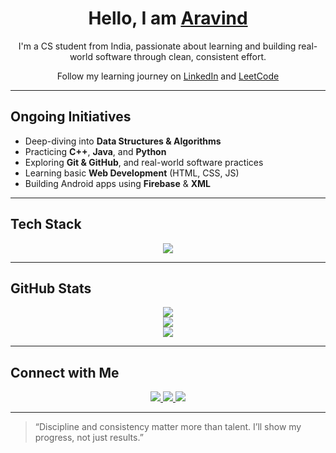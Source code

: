 <h1 align="center">Hello, I am <a href="https://www.linkedin.com/in/aravind-babu-indrapally-633373326" target="_blank">Aravind</a></h1>

<p align="center">
  I'm a CS student from India, passionate about learning and building real-world software through clean, consistent effort.
</p>

<p align="center">
  Follow my learning journey on  
  <a href="https://www.linkedin.com/in/aravind-babu-indrapally-633373326" target="_blank">LinkedIn</a> and  
  <a href="https://leetcode.com/aravind7979" target="_blank">LeetCode</a>
</p>

---

## Ongoing Initiatives


- Deep-diving into **Data Structures & Algorithms**
- Practicing **C++**, **Java**, and **Python**
- Exploring **Git & GitHub**, and real-world software practices
- Learning basic **Web Development** (HTML, CSS, JS)
- Building Android apps using **Firebase** & **XML**
---

## Tech Stack

<p align="center">
  <img src="https://skillicons.dev/icons?i=cpp,java,python,html,css,js,firebase,github" />
</p>

---

## GitHub Stats

<p align="center">
  <img src="https://github-readme-stats.vercel.app/api?username=aravind7979&show_icons=true&theme=github_dark" />
  <br>
  <img src="https://github-readme-stats.vercel.app/api/top-langs/?username=aravind7979&layout=compact&theme=github_dark" />
  <br>
  <img src="https://github-readme-streak-stats.herokuapp.com/?user=aravind7979&theme=github-dark" />
</p>

---

## Connect with Me

<p align="center">
  <a href="mailto:aravindindrapally79@gmail.com">
    <img src="https://img.shields.io/badge/Gmail-D14836?style=for-the-badge&logo=gmail&logoColor=white"/>
  </a>
  <a href="https://www.linkedin.com/in/aravind-babu-indrapally-633373326" target="_blank">
    <img src="https://img.shields.io/badge/LinkedIn-0077B5?style=for-the-badge&logo=linkedin&logoColor=white"/>
  </a>
  <a href="https://leetcode.com/aravind7979" target="_blank">
    <img src="https://img.shields.io/badge/LeetCode-000000?style=for-the-badge&logo=leetcode&logoColor=white"/>
  </a>
</p>

---

> “Discipline and consistency matter more than talent. I’ll show my progress, not just results.”
